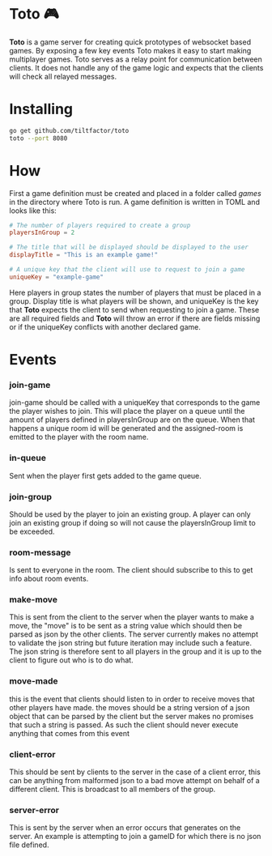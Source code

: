 # Toto :video_game:
__Toto__ is a game server for creating quick prototypes of websocket based
games. By exposing a few key events Toto makes it easy to start making
multiplayer games. Toto serves as a relay point for communication between
clients. It does not handle any of the game logic and expects that the clients
will check all relayed messages.

# Installing
```bash
go get github.com/tiltfactor/toto
toto --port 8080
```

# How
First a game definition must be created and placed in a folder called _games_ in
the directory where Toto is run. A game definition is written in TOML and
looks like this:
```toml
# The number of players required to create a group
playersInGroup = 2

# The title that will be displayed should be displayed to the user
displayTitle = "This is an example game!"

# A unique key that the client will use to request to join a game
uniqueKey = "example-game"
```

Here players in group states the number of players that must be placed in a
group.
Display title is what players will be shown, and uniqueKey is the key that
__Toto__ expects the client to send when requesting to join a game.
These are all required fields and __Toto__ will throw an error if there are
fields missing or if the uniqueKey conflicts with another declared game.

# Events
### join-game
join-game should be called with a uniqueKey that corresponds to the game the
player wishes to join. This will place the player on a queue until the amount of
players defined in playersInGroup are on the queue. When that happens a unique
room id will be generated and the assigned-room is emitted to the player with
the room name.

### in-queue
Sent when the player first gets added to the game queue.

### join-group
Should be used by the player to join an existing group. A player can only join
an existing group if doing so will not cause the playersInGroup limit to be
exceeded.

### room-message
Is sent to everyone in the room. The client should subscribe to this to get info
about room events.

### make-move
This is sent from the client to the server when the player wants to make a move,
the "move" is to be sent as a string value which should then be parsed as json
by the other clients. The server currently makes no attempt to validate the json
string but future iteration may include such a feature. The json string is
therefore sent to all players in the group and it is up to the client to figure
out who is to do what.

### move-made
this is the event that clients should listen to in order to receive moves that
other players have made. the moves should be a string version of a json object
that can be parsed by the client but the server makes no promises that such a
string is passed. As such the client should never execute anything that comes
from this event

### client-error
This should be sent by clients to the server in the case of a client error,
this can be anything from malformed json to a bad move attempt on behalf of a
different client. This is broadcast to all members of the group.

### server-error
This is sent by the server when an error occurs that generates on the server.
An example is attempting to join a gameID for which there is no json file
defined.

